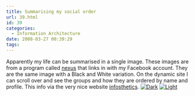 ```yaml
---
title: Summarising my social order
url: 39.html
id: 39
categories:
  - Information Architecture
date: 2008-03-27 00:39:29
tags:
---
```


Apparently my life can be summarised in a single image. These images are from a program called [nexus](http://nexus.ludios.net/) that links in with my Facebook account. They are the same image with a Black and White variation. On the dynamic site I can scroll over and see the groups and how they are ordered by name and profile. This info via the very nice website [infosthetics](http://infosthetics.com/archives/2008/03/facebook_social_network_graph.html). [![Dark](b98a143bfc453b00d1ad335482f32c90darksimple382-251x300.png "b98a143bfc453b00d1ad335482f32c90darksimple382")](b98a143bfc453b00d1ad335482f32c90darksimple382.png) [![Light](b98a143bfc453b00d1ad335482f32c90lightsimple382-251x300.png "b98a143bfc453b00d1ad335482f32c90lightsimple382")](b98a143bfc453b00d1ad335482f32c90lightsimple382.png)